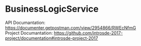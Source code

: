 # BusinessLogicService

API Documantation: https://documenter.getpostman.com/view/2954866/RWEcNfmG  
Project Documantation: https://github.com/introsde-2017-project/documentation#introsde-project-2017  
